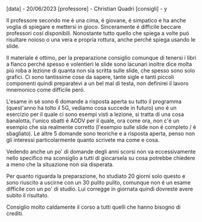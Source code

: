 [data] - 20/06/2023
[professore] - Christian Quadri
[consigli] - y

Il professore secondo me é una cima, é giovane, é simpatico e ha anche voglia di spiegare e mettersi in gioco. Sinceramente é difficile beccare professori cosí disponibili.
Nonostante tutto quello che spiega a volte puó risultare noioso o una vera e propria rottura, anche perché spiega usando le slide.

Il materiale é ottimo, per la preparazione consiglio comunque di tenersi i libri a fianco perché spesso e volentieri le slide sono lacunari inoltre dice molta piú roba a lezione di quanta non sia scritta sulle slide, che spesso sono solo grafici.
Ci sono tantissime cose da sapere, tante sigle e tanti piccoli componenti quindi preparatevi a un bel mal di testa, non definirei il lavoro mnemonico come difficile peró.

L'esame in sé sono 6 domande a risposta aperta su tutto il programma (quest'anno ha tolto il 5G, vediamo cosa succede in futuro) uno é un esercizio per il quale ci sono esempi visti a lezione, si tratta di una cosa banalotta, l'unico sbatti é AODV per il quale, ora come ora, non c'é un esempio che sia realmente corretto (l'esempio sulle slide non é completo / é sbagliato).
Le altre 5 domande sono teoriche e a risposta aperta, penso non gli interessi particolarmente quanto scrivete ma come e cosa.

Vedendo anche un po' di domande degli anni scorsi non va eccessivamente nello specifico ma sconsiglio a tutti di giocarsela su cosa potrebbe chiedere a meno che la situazione non sia disperata.

Per quanto riguarda la preparazione, ho studiato 20 giorni solo questo e sono riuscito a uscirne con un 30 pulito pulito, comunque non é un esame difficile con un po' di studio.
Lui corregge in giornata quindi dovreste avere subito il risultato.

Consiglio molto caldamente il corso a tutti quelli che hanno bisogno di crediti.
